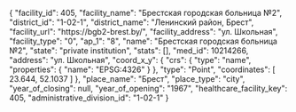 {
    "facility_id": 405,
    "facility_name": "Брестская городская больница №2",
    "district_id": "1-02-1",
    "district_name": "Ленинский район, Брест",
    "facility_url": "https:\/\/bgb2-brest.by\/",
    "facility_address": "ул. Школьная",
    "facility_type": "0",
    "ap_1": "8",
    "name": "Брестская городская больница №2",
    "state": "private institution",
    "stats": [],
    "med_id": 10214266,
    "address": "ул. Школьная",
    "coord_x_y": {
        "crs": {
            "type": "name",
            "properties": {
                "name": "EPSG:4326"
            }
        },
        "type": "Point",
        "coordinates": [
            23.644,
            52.1037
        ]
    },
    "place_name": "Брест",
    "place_type": "city",
    "year_of_closing": null,
    "year_of_opening": "1967",
    "healthcare_facility_key": 405,
    "administrative_division_id": "1-02-1"
}